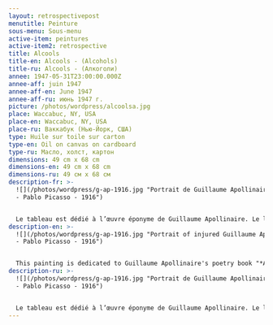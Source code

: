 ```yaml
---
layout: retrospectivepost
menutitle: Peinture
sous-menu: Sous-menu
active-item: peintures
active-item2: retrospective
title: Alcools
title-en: Alcools - (Alcohols)
title-ru: Alcools - (Алкоголи)
annee: 1947-05-31T23:00:00.000Z
annee-aff: juin 1947
annee-aff-en: June 1947
annee-aff-ru: июнь 1947 г.
picture: /photos/wordpress/alcoolsa.jpg
place: Waccabuc, NY, USA
place-en: Waccabuc, NY, USA
place-ru: Ваккабук (Нью-Йорк, США)
type: Huile sur toile sur carton
type-en: Oil on canvas on cardboard
type-ru: Масло, холст, картон
dimensions: 49 cm x 68 cm
dimensions-en: 49 cm x 68 cm
dimensions-ru: 49 см x 68 см
description-fr: >-
  ![](/photos/wordpress/g-ap-1916.jpg "Portrait de Guillaume Apollinaire blessé
  - Pablo Picasso - 1916")


  Le tableau est dédié à l’œuvre éponyme de Guillaume Apollinaire. Le livre accompagna Montlaur pendant toute la guerre et pris même l’eau sur la plage de Colleville-Montgomery (à l'époque Colleville-sur-Orne) au petit matin du 6 juin 1944. La peinture fut exposée en mars 1949 à la Galerie Lucienne-Léonce Rosenberg, à Paris.
description-en: >-
  ![](/photos/wordpress/g-ap-1916.jpg "Portrait of injured Guillaume Apollinaire
  - Pablo Picasso - 1916")


  This painting is dedicated to Guillaume Apollinaire's poetry book "*Alcools*". The book was with Montlaur throughout the war and even caught the water on the beach of Colleville-Montgomery (at the time Colleville-sur-Orne) one early morning of June 6, 1944. The painting was exhibited in March 1949 at the *Gallery Lucienne-Léonce Rosenberg*, in Paris.
description-ru: >-
  ![](/photos/wordpress/g-ap-1916.jpg "Portrait de Guillaume Apollinaire blessé
  - Pablo Picasso - 1916")


  Le tableau est dédié à l’œuvre éponyme de Guillaume Apollinaire. Le livre accompagna Montlaur pendant toute la guerre et pris même l’eau sur la plage de Colleville-Montgomery (à l'époque Colleville-sur-Orne) au petit matin du 6 juin 1944. La peinture fut exposée en mars 1949 à la Galerie Lucienne-Léonce Rosenberg, à Paris.
---
```

